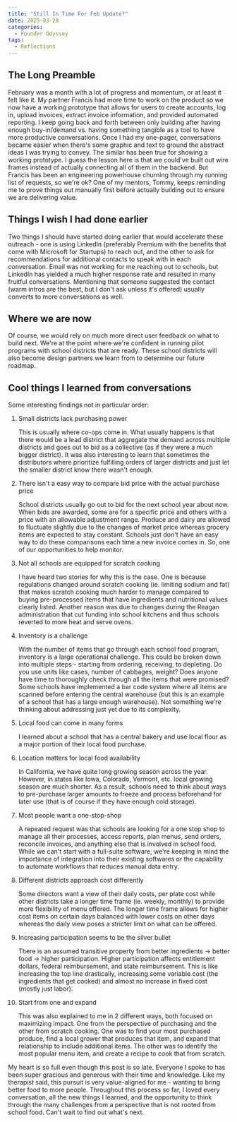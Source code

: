 ```yaml
---
title: "Still In Time For Feb Update?"
date: 2025-03-28
categories:
  - Founder Odyssey
tags:
  - Reflections
---
```

## The Long Preamble

February was a month with a lot of progress and momentum, or at least it felt like it. My partner Francis had more time to work on the product so we now have a working prototype that allows for users to create accounts, log in, upload invoices, extract invoice information, and provided automated reporting. I keep going back and forth between only building after having enough buy-in/demand vs. having something tangible as a tool to have more productive conversations. Once I had my one-pager, conversations became easier when there's some graphic and text to ground the abstract ideas I was trying to convey. The similar has been true for showing a working prototype. I guess the lesson here is that we could've built out wire frames instead of actually connecting all of them in the backend. But Francis has been an engineering powerhouse churning through my running list of requests, so we're ok? One of my mentors, Tommy, keeps reminding me to prove things out manually first before actually building out to ensure we are delivering value. 

## Things I wish I had done earlier
Two things I should have started doing earlier that would accelerate these outreach - one is using LinkedIn (preferably Premium with the benefits that come with Microsoft for Startups) to reach out, and the other to ask for recommendations for additional contacts to speak with in each conversation. Email was not working for me reaching out to schools, but LinkedIn has yielded a much higher response rate and resulted in many fruitful conversations. Mentioning that someone suggested the contact (warm intros are the best, but I don't ask unless it's offered) usually converts to more conversations as well.

## Where we are now
Of course, we would rely on much more direct user feedback on what to build next. We're at the point where we're confident in running pilot programs with school districts that are ready. These school districts will also become design partners we learn from to determine our future roadmap. 

## Cool things I learned from conversations
Some interesting findings not in particular order:

1. Small districts lack purchasing power 
    
    This is usually where co-ops come in. What usually happens is that there would be a lead district that aggregate the demand across multiple districts and goes out to bid as a collective (as if they were a much bigger district). It was also interesting to learn that sometimes the distributors where prioritize fulfilling orders of larger districts and just let the smaller district know there wasn't enough.

2. There isn't a easy way to compare bid price with the actual purchase price

    School districts usually go out to bid for the next school year about now. When bids are awarded, some are for a specific price and others with a price with an allowable adjustment range. Produce and dairy are allowed to fluctuate slightly due to the changes of market price whereas grocery items are expected to stay constant. Schools just don't have an easy way to do these comparisons each time a new invoice comes in. So, one of our opportunities to help monitor.

3. Not all schools are equipped for scratch cooking

    I have heard two stories for why this is the case. One is because regulations changed around scratch cooking (ie. limiting sodium and fat) that makes scratch cooking much harder to manage compared to buying pre-processed items that have ingredients and nutritional values clearly listed. Another reason was due to changes during the Reagan administration that cut funding into school kitchens and thus schools reverted to more heat and serve ovens. 

4. Inventory is a challenge

    With the number of items that go through each school food program, inventory is a large operational challenge. This could be broken down into multiple steps - starting from ordering, receiving, to depleting. Do you use units like cases, number of cabbages, weight? Does anyone have time to thoroughly check through all the items that were promised? Some schools have implemented a bar code system where all items are scanned before entering the central warehouse (but this is an example of a school that has a large enough warehouse). Not something we're thinking about addressing just yet due to its complexity.

5. Local food can come in many forms

    I learned about a school that has a central bakery and use local flour as a major portion of their local food purchase. 

6. Location matters for local food availability

    In California, we have quite long growing season across the year. However, in states like Iowa, Colorado, Vermont, etc. local growing season are much shorter. As a result, schools need to think about ways to pre-purchase larger amounts to freeze and process beforehand for later use (that is of course if they have enough cold storage).

7. Most people want a one-stop-shop
  
    A repeated request was that schools are looking for a one stop shop to manage all their processes, access reports, plan menus, send orders, reconcile invoices, and anything else that is involved in school food. While we can't start with a full-suite software, we're keeping in mind the importance of integration into their existing softwares or the capability to automate workflows that reduces manual data entry.

8. Different districts approach cost differently
  
    Some directors want a view of their daily costs, per plate cost while other districts take a longer time frame (ie. weekly, monthly) to provide more flexibility of menu offered. The longer time frame allows for higher cost items on certain days balanced with lower costs on other days whereas the daily view poses a stricter limit on what can be offered.

9. Increasing participation seems to be the silver bullet
    
    There is an assumed transitive property from better ingredients -> better food -> higher participation. Higher participation affects entitlement dollars, federal reimbursement, and state reimbursement. This is like increasing the top line drastically, increasing some variable cost (the ingredients that get cooked) and almost no increase in fixed cost (mostly just labor).

10. Start from one and expand

    This was also explained to me in 2 different ways, both focused on maximizing impact. One from the perspective of purchasing and the other from scratch cooking. One was to find your most purchased produce, find a local grower that produces that item, and expand that relationship to include additional items. The other was to identify the most popular menu item, and create a recipe to cook that from scratch.

My heart is so full even though this post is so late. Everyone I spoke to has been super gracious and generous with their time and knowledge. Like my therapist said, this pursuit is very value-aligned for me - wanting to bring better food to more people. Throughout this process so far, I loved every conversation, all the new things I learned, and the opportunity to think through the many challenges from a perspective that is not rooted from school food. Can't wait to find out what's next. 





